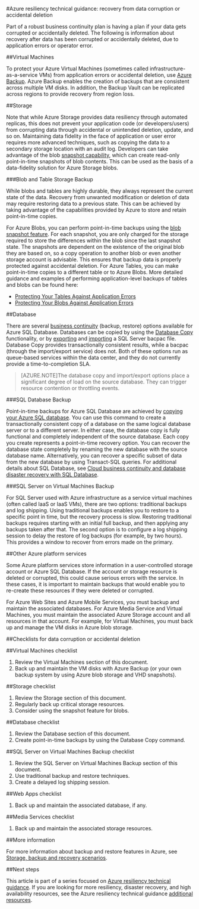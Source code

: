 <properties
   pageTitle="Resiliency technical guidance for recovering from data corruption or accidental deletion | Azure"
   description="Article on understanding how to recover from data corruption of data or accidental data deletion to and designing resilient, highly available, fault tolerant applications as well as planning for disaster recovery"
   services=""
   documentationCenter="na"
   authors="adamglick"
   manager="saladki"
   editor=""/>

<tags
   ms.service="resiliency"
   ms.devlang="na"
   ms.topic="article"
   ms.tgt_pltfrm="na"
   ms.workload="na"
   ms.date="08/18/2016"
   ms.author="aglick"/>

#Azure resiliency technical guidance: recovery from data corruption or accidental deletion

Part of a robust business continuity plan is having a plan if your data gets corrupted or accidentally deleted. The following is information about recovery after data has been corrupted or accidentally deleted, due to application errors or operator error.

##Virtual Machines

To protect your Azure Virtual Machines (sometimes called infrastructure-as-a-service VMs) from application errors or accidental deletion, use [Azure Backup](/services/backup/). Azure Backup enables the creation of backups that are consistent across multiple VM disks. In addition, the Backup Vault can be replicated across regions to provide recovery from region loss.

##Storage

Note that while Azure Storage provides data resiliency through automated replicas, this does not prevent your application code (or developers/users) from corrupting data through accidental or unintended deletion, update, and so on. Maintaining data fidelity in the face of application or user error requires more advanced techniques, such as copying the data to a secondary storage location with an audit log. Developers can take advantage of the blob [snapshot capability](https://msdn.microsoft.com/zh-cn/library/azure/ee691971.aspx), which can create read-only point-in-time snapshots of blob contents. This can be used as the basis of a data-fidelity solution for Azure Storage blobs.

###Blob and Table Storage Backup

While blobs and tables are highly durable, they always represent the current state of the data. Recovery from unwanted modification or deletion of data may require restoring data to a previous state. This can be achieved by taking advantage of the capabilities provided by Azure to store and retain point-in-time copies.

For Azure Blobs, you can perform point-in-time backups using the [blob snapshot feature](https://msdn.microsoft.com/zh-cn/library/ee691971.aspx). For each snapshot, you are only charged for the storage required to store the differences within the blob since the last snapshot state. The snapshots are dependent on the existence of the original blob they are based on, so a copy operation to another blob or even another storage account is advisable. This ensures that backup data is properly protected against accidental deletion. For Azure Tables, you can make point-in-time copies to a different table or to Azure Blobs. More detailed guidance and examples of performing application-level backups of tables and blobs can be found here:

  * [Protecting Your Tables Against Application Errors](https://blogs.msdn.microsoft.com/windowsazurestorage/2010/05/03/protecting-your-tables-against-application-errors/)
  * [Protecting Your Blobs Against Application Errors](https://blogs.msdn.microsoft.com/windowsazurestorage/2010/04/29/protecting-your-blobs-against-application-errors/)

##Database

There are several [business continuity](/documentation/articles/sql-database-business-continuity/) (backup, restore) options available for Azure SQL Database. Databases can be copied by using the [Database Copy](/documentation/articles/sql-database-copy/) functionality, or by  [exporting](/documentation/articles/sql-database-export/) and [importing](https://msdn.microsoft.com/zh-cn/library/hh710052.aspx) a SQL Server bacpac file. Database Copy provides transactionally consistent results, while a bacpac (through the import/export service) does not. Both of these options run as queue-based services within the data center, and they do not currently provide a time-to-completion SLA.

>[AZURE.NOTE]The database copy and import/export options place a significant degree of load on the source database. They can trigger resource contention or throttling events.

###SQL Database Backup

Point-in-time backups for Azure SQL Database are achieved by [copying your Azure SQL database](/documentation/articles/sql-database-copy/). You can use this command to create a transactionally consistent copy of a database on the same logical database server or to a different server. In either case, the database copy is fully functional and completely independent of the source database. Each copy you create represents a point-in-time recovery option. You can recover the database state completely by renaming the new database with the source database name. Alternatively, you can recover a specific subset of data from the new database by using Transact-SQL queries. For additional details about SQL Database, see [Cloud business continuity and database disaster recovery with SQL Database](/documentation/articles/sql-database-business-continuity/).

###SQL Server on Virtual Machines Backup

For SQL Server used with Azure infrastructure as a service virtual machines (often called IaaS or IaaS VMs), there are two options: traditional backups and log shipping. Using traditional backups enables you to restore to a specific point in time, but the recovery process is slow. Restoring traditional backups requires starting with an initial full backup, and then applying any backups taken after that. The second option is to configure a log shipping session to delay the restore of log backups (for example, by two hours). This provides a window to recover from errors made on the primary.

##Other Azure platform services

Some Azure platform services store information in a user-controlled storage account or Azure SQL Database. If the account or storage resource is deleted or corrupted, this could cause serious errors with the service. In these cases, it is important to maintain backups that would enable you to re-create these resources if they were deleted or corrupted.

For Azure Web Sites and Azure Mobile Services, you must backup and maintain the associated databases. For Azure Media Service and Virtual Machines, you must maintain the associated Azure Storage account and all resources in that account. For example, for Virtual Machines, you must back up and manage the VM disks in Azure blob storage.

##Checklists for data corruption or accidental deletion

##Virtual Machines checklist

  1. Review the Virtual Machines section of this document.
  2. Back up and maintain the VM disks with Azure Backup (or your own backup system by using Azure blob storage and VHD snapshots).

##Storage checklist

  1. Review the Storage section of this document.
  2. Regularly back up critical storage resources.
  3. Consider using the snapshot feature for blobs.

##Database checklist

  1. Review the Database section of this document.
  2. Create point-in-time backups by using the Database Copy command.

##SQL Server on Virtual Machines Backup checklist

  1. Review the SQL Server on Virtual Machines Backup section of this document.
  2. Use traditional backup and restore techniques.
  3. Create a delayed log shipping session.

##Web Apps checklist

  1. Back up and maintain the associated database, if any.

##Media Services checklist

  1. Back up and maintain the associated storage resources.

##More information

For more information about backup and restore features in Azure, see [Storage, backup and recovery scenarios](/documentation/scenarios/storage-backup-recovery/).

##Next steps

This article is part of a series focused on [Azure resiliency technical guidance](/documentation/articles/resiliency-technical-guidance/). If you are looking for more resiliency, disaster recovery, and high availability resources, see the Azure resiliency technical guidance [additional resources](/documentation/articles/resiliency-technical-guidance/#additional-resources).
